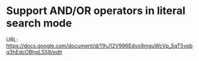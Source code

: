 # Support AND/OR operators in literal search mode

URL: https://docs.google.com/document/d/11hJ12V996Edyo9mguWcVp_5qT5vpbq3hEdcOBhpLS58/edit
